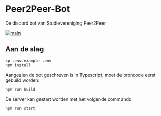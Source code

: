 
# Peer2Peer-Bot
De discord bot van Studievereniging Peer2Peer

[![main](https://github.com/Studievereniging-Peer2Peer/Discord-Bot/actions/workflows/main.yml/badge.svg)](https://github.com/Studievereniging-Peer2Peer/Discord-Bot/actions/workflows/main.yml)

## Aan de slag
```
cp .env.example .env
npm install
```

Aangezien de bot geschreven is in Typescript, moet de broncode eerst gebuild worden:
```
npm run build
```

De server kan gestart worden met het volgende commando
```
npm run start
```
